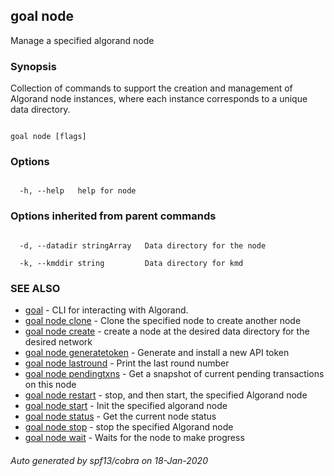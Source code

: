 ## goal node



Manage a specified algorand node



### Synopsis



Collection of commands to support the creation and management of Algorand node instances, where each instance corresponds to a unique data directory.



```

goal node [flags]

```



### Options



```

  -h, --help   help for node

```



### Options inherited from parent commands



```

  -d, --datadir stringArray   Data directory for the node

  -k, --kmddir string         Data directory for kmd

```



### SEE ALSO



* [goal](../../../goal/goal/)	 - CLI for interacting with Algorand.
* [goal node clone](../clone/)	 - Clone the specified node to create another node
* [goal node create](../create/)	 - create a node at the desired data directory for the desired network
* [goal node generatetoken](../generatetoken/)	 - Generate and install a new API token
* [goal node lastround](../lastround/)	 - Print the last round number
* [goal node pendingtxns](../pendingtxns/)	 - Get a snapshot of current pending transactions on this node
* [goal node restart](../restart/)	 - stop, and then start, the specified Algorand node
* [goal node start](../start/)	 - Init the specified algorand node
* [goal node status](../status/)	 - Get the current node status
* [goal node stop](../stop/)	 - stop the specified Algorand node
* [goal node wait](../wait/)	 - Waits for the node to make progress


###### Auto generated by spf13/cobra on 18-Jan-2020

